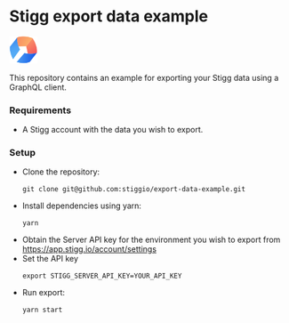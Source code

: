 # Stigg export data example

<img src="docs/StiggIcon.svg" width="50" alt="Stigg Logo">

This repository contains an example for exporting your Stigg data using a GraphQL client.

### Requirements

* A Stigg account with the data you wish to export.

### Setup

* Clone the repository:
  ```
  git clone git@github.com:stiggio/export-data-example.git
  ```
* Install dependencies using yarn:
  ```
  yarn
  ```
* Obtain the Server API key for the environment you wish to export from https://app.stigg.io/account/settings
* Set the API key
  ```
  export STIGG_SERVER_API_KEY=YOUR_API_KEY
  ```
* Run export:
  ```
  yarn start
  ```